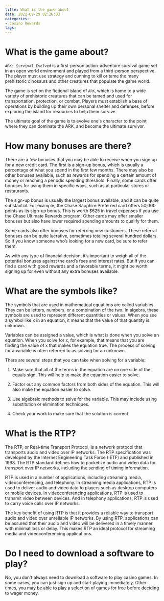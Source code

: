 ```yaml
---
title: What is the game about
date: 2022-09-29 02:26:03
categories:
- Casino Rewards
tags:
---
```



#  What is the game about?

`ARK: Survival Evolved` is a first-person action-adventure survival game set in an open world environment and played from a third-person perspective. The player must use strategy and cunning to kill or tame the many prehistoric dinosaurs and other creatures that populate the game world.

The game is set on the fictional island of `ARK`, which is home to a wide variety of prehistoric creatures that can be tamed and used for transportation, protection, or combat. Players must establish a base of operations by building up their own personal shelter and defenses, before exploring the island for resources to help them survive.

The ultimate goal of the game is to evolve one's character to the point where they can dominate the ARK, and become the ultimate survivor.

#  How many bonuses are there?

There are a few bonuses that you may be able to receive when you sign up for a new credit card. The first is a sign-up bonus, which is usually a percentage of what you spend in the first few months. There may also be other bonuses available, such as rewards for spending a certain amount of money or reaching a periodic spending threshold. Finally, some cards offer bonuses for using them in specific ways, such as at particular stores or restaurants.

The sign-up bonus is usually the largest bonus available, and it can be quite substantial. For example, the Chase Sapphire Preferred card offers 50,000 points as its sign-up bonus. This is worth $625 in travel expenses if you use the Chase Ultimate Rewards program. Other cards may offer smaller bonuses but also have lower required spending amounts to qualify for them.

Some cards also offer bonuses for referring new customers. These referral bonuses can be quite lucrative, sometimes totaling several hundred dollars. So if you know someone who’s looking for a new card, be sure to refer them!

As with any type of financial decision, it’s important to weigh all of the potential bonuses against the card’s fees and interest rates. But if you can find a card with good rewards and a favorable terms, it might be worth signing up for even without any extra bonuses available.

#  What are the symbols like?

The symbols that are used in mathematical equations are called variables. They can be letters, numbers, or a combination of the two. In algebra, these symbols are used to represent different quantities or values. When you see a symbol like x in an equation, it means that the value of that quantity is unknown.

Variables can be assigned a value, which is what is done when you solve an equation. When you solve for x, for example, that means that you are finding the value of x that makes the equation true. The process of solving for a variable is often referred to as solving for an unknown.

There are several steps that you can take when solving for a variable:

1. Make sure that all of the terms in the equation are on one side of the equals sign. This will help to make the equation easier to solve.

2. Factor out any common factors from both sides of the equation. This will also make the equation easier to solve.

3. Use algebraic methods to solve for the variable. This may include using substitution or elimination techniques.

4. Check your work to make sure that the solution is correct.

#  What is the RTP?

The RTP, or Real-time Transport Protocol, is a network protocol that transports audio and video over IP networks. The RTP specification was developed by the Internet Engineering Task Force (IETF) and published in 1998. The RTP standard defines how to packetize audio and video data for transport over IP networks, including the sending of timing information.

RTP is used in a number of applications, including streaming media, videoconferencing, and telephony. In streaming media applications, RTP is used to deliver audio and video data to players such as desktop computers or mobile devices. In videoconferencing applications, RTP is used to transmit video between devices. And in telephony applications, RTP is used to carry voice calls over IP networks.

The key benefit of using RTP is that it provides a reliable way to transport audio and video over unreliable IP networks. By using RTP, applications can be assured that their audio and video will be delivered in a timely manner with minimal loss or delay. This makes RTP an ideal protocol for streaming media and videoconferencing applications.

#  Do I need to download a software to play?

No, you don't always need to download a software to play casino games. In some cases, you can just sign up and start playing immediately. Other times, you may be able to play a selection of games for free before deciding to wager money.